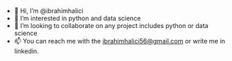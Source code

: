 - 👋 Hi, I’m @ibrahimhalici
- 👀 I’m interested in python and data science 
- 💞️ I’m looking to collaborate on any project includes python or data science
- 📫 You can reach me with the ibrahimhalici56@gmail.com or write me in linkedin.

<!---
ibrahimhalici/ibrahimhalici is a ✨ special ✨ repository because its `README.md` (this file) appears on your GitHub profile.
You can click the Preview link to take a look at your changes.
--->
